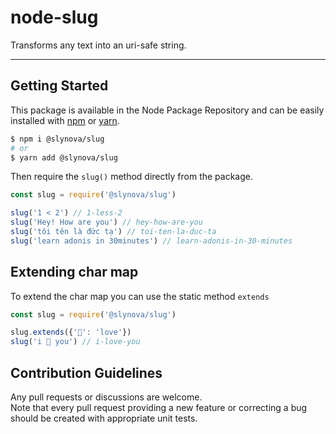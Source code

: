 # node-slug

Transforms any text into an uri-safe string.

---

## Getting Started

This package is available in the Node Package Repository and can be easily installed with [npm](https://docs.npmjs.com/getting-started/what-is-npm) or [yarn](https://yarnpkg.com).

```bash
$ npm i @slynova/slug
# or
$ yarn add @slynova/slug
```

Then require the `slug()` method directly from the package.

```javascript
const slug = require('@slynova/slug')

slug('1 < 2') // 1-less-2
slug('Hey! How are you') // hey-how-are-you
slug('tôi tên là đức tạ') // toi-ten-la-duc-ta
slug('learn adonis in 30minutes') // learn-adonis-in-30-minutes
```

## Extending char map

To extend the char map you can use the static method `extends`

```javascript
const slug = require('@slynova/slug')

slug.extends({'💙': 'love'})
slug('i 💙 you') // i-love-you
```

## Contribution Guidelines

Any pull requests or discussions are welcome.<br>
Note that every pull request providing a new feature or correcting a bug should be created with appropriate unit tests.
